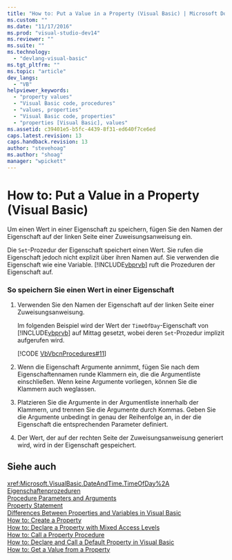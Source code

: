 ```yaml
---
title: "How to: Put a Value in a Property (Visual Basic) | Microsoft Docs"
ms.custom: ""
ms.date: "11/17/2016"
ms.prod: "visual-studio-dev14"
ms.reviewer: ""
ms.suite: ""
ms.technology: 
  - "devlang-visual-basic"
ms.tgt_pltfrm: ""
ms.topic: "article"
dev_langs: 
  - "VB"
helpviewer_keywords: 
  - "property values"
  - "Visual Basic code, procedures"
  - "values, properties"
  - "Visual Basic code, properties"
  - "properties [Visual Basic], values"
ms.assetid: c39401e5-b5fc-4439-8f31-ed640f7ce6ed
caps.latest.revision: 13
caps.handback.revision: 13
author: "stevehoag"
ms.author: "shoag"
manager: "wpickett"
---
```

# How to: Put a Value in a Property (Visual Basic)
Um einen Wert in einer Eigenschaft zu speichern, fügen Sie den Namen der Eigenschaft auf der linken Seite einer Zuweisungsanweisung ein.  
  
 Die `Set`\-Prozedur der Eigenschaft speichert einen Wert. Sie rufen die Eigenschaft jedoch nicht explizit über ihren Namen auf.  Sie verwenden die Eigenschaft wie eine Variable.  [!INCLUDE[vbprvb](../../../../csharp/programming-guide/concepts/linq/includes/vbprvb_md.md)] ruft die Prozeduren der Eigenschaft auf.  
  
### So speichern Sie einen Wert in einer Eigenschaft  
  
1.  Verwenden Sie den Namen der Eigenschaft auf der linken Seite einer Zuweisungsanweisung.  
  
     Im folgenden Beispiel wird der Wert der `TimeOfDay`\-Eigenschaft von [!INCLUDE[vbprvb](../../../../csharp/programming-guide/concepts/linq/includes/vbprvb_md.md)] auf Mittag gesetzt, wobei deren `Set`\-Prozedur implizit aufgerufen wird.  
  
     [!CODE [VbVbcnProcedures#11](../CodeSnippet/VS_Snippets_VBCSharp/VbVbcnProcedures#11)]  
  
2.  Wenn die Eigenschaft Argumente annimmt, fügen Sie nach dem Eigenschaftennamen runde Klammern ein, die die Argumentliste einschließen.  Wenn keine Argumente vorliegen, können Sie die Klammern auch weglassen.  
  
3.  Platzieren Sie die Argumente in der Argumentliste innerhalb der Klammern, und trennen Sie die Argumente durch Kommas.  Geben Sie die Argumente unbedingt in genau der Reihenfolge an, in der die Eigenschaft die entsprechenden Parameter definiert.  
  
4.  Der Wert, der auf der rechten Seite der Zuweisungsanweisung generiert wird, wird in der Eigenschaft gespeichert.  
  
## Siehe auch  
 <xref:Microsoft.VisualBasic.DateAndTime.TimeOfDay%2A>   
 [Eigenschaftenprozeduren](../../../../visual-basic/programming-guide/language-features/procedures/property-procedures.md)   
 [Procedure Parameters and Arguments](../../../../visual-basic/programming-guide/language-features/procedures/procedure-parameters-and-arguments.md)   
 [Property Statement](../../../../visual-basic/language-reference/statements/property-statement.md)   
 [Differences Between Properties and Variables in Visual Basic](../../../../visual-basic/programming-guide/language-features/procedures/differences-between-properties-and-variables.md)   
 [How to: Create a Property](../../../../visual-basic/programming-guide/language-features/procedures/how-to-create-a-property.md)   
 [How to: Declare a Property with Mixed Access Levels](../../../../visual-basic/programming-guide/language-features/procedures/how-to-declare-a-property-with-mixed-access-levels.md)   
 [How to: Call a Property Procedure](../../../../visual-basic/programming-guide/language-features/procedures/how-to-call-a-property-procedure.md)   
 [How to: Declare and Call a Default Property in Visual Basic](../../../../visual-basic/programming-guide/language-features/procedures/how-to-declare-and-call-a-default-property.md)   
 [How to: Get a Value from a Property](../../../../visual-basic/programming-guide/language-features/procedures/how-to-get-a-value-from-a-property.md)